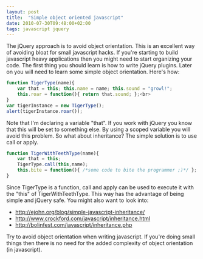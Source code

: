 ```yaml
---
layout: post
title:  "Simple object oriented javascript"
date: 2010-07-30T09:48:00+02:00
tags: javascript jquery
---
```


The jQuery approach is to avoid object orientation. This is an excellent way of avoiding bloat for small javascript hacks. If you're starting to build javascript heavy applications then you might need to start organizing your code. The first thing you should learn is how to write jQuery plugins. Later on you will need to learn some simple object orientation. Here's how:
```javascript
function TigerType(name){
    var that = this; this.name = name; this.sound = "growl!";
    this.roar = function(){ return that.sound; };<br>
}
var tigerInstance = new TigerType();
alert(tigerInstance.roar());
```
Note that I'm declaring a variable "that". If you work with jQuery you know that this will be set to something else. By using a scoped variable you will avoid this problem.
So what about inheritance? The simple solution is to use call or apply.

```javascript
function TigerWithTeethType(name){
    var that = this;
    TigerType.call(this,name);
    this.bite = function(){ /*some code to bite the programmer ;)*/ };
}
```
Since TigerType is a function, call and apply can be used to execute it with the "this" of TigerWithTeethType. This way has the advantage of being simple and jQuery safe.
You might also want to look into:
- <a href="http://ejohn.org/blog/simple-javascript-inheritance/">http://ejohn.org/blog/simple-javascript-inheritance/</a>
- <a href="http://www.crockford.com/javascript/inheritance.html">http://www.crockford.com/javascript/inheritance.html </a>
- <a href="http://bolinfest.com/javascript/inheritance.php">http://bolinfest.com/javascript/inheritance.php</a>

Try to avoid object orientation when writing javascript. If you're doing small things then there is no need for the added complexity of object orientation (in javascript). 
